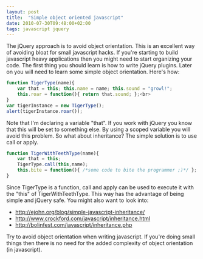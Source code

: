 ```yaml
---
layout: post
title:  "Simple object oriented javascript"
date: 2010-07-30T09:48:00+02:00
tags: javascript jquery
---
```


The jQuery approach is to avoid object orientation. This is an excellent way of avoiding bloat for small javascript hacks. If you're starting to build javascript heavy applications then you might need to start organizing your code. The first thing you should learn is how to write jQuery plugins. Later on you will need to learn some simple object orientation. Here's how:
```javascript
function TigerType(name){
    var that = this; this.name = name; this.sound = "growl!";
    this.roar = function(){ return that.sound; };<br>
}
var tigerInstance = new TigerType();
alert(tigerInstance.roar());
```
Note that I'm declaring a variable "that". If you work with jQuery you know that this will be set to something else. By using a scoped variable you will avoid this problem.
So what about inheritance? The simple solution is to use call or apply.

```javascript
function TigerWithTeethType(name){
    var that = this;
    TigerType.call(this,name);
    this.bite = function(){ /*some code to bite the programmer ;)*/ };
}
```
Since TigerType is a function, call and apply can be used to execute it with the "this" of TigerWithTeethType. This way has the advantage of being simple and jQuery safe.
You might also want to look into:
- <a href="http://ejohn.org/blog/simple-javascript-inheritance/">http://ejohn.org/blog/simple-javascript-inheritance/</a>
- <a href="http://www.crockford.com/javascript/inheritance.html">http://www.crockford.com/javascript/inheritance.html </a>
- <a href="http://bolinfest.com/javascript/inheritance.php">http://bolinfest.com/javascript/inheritance.php</a>

Try to avoid object orientation when writing javascript. If you're doing small things then there is no need for the added complexity of object orientation (in javascript). 
